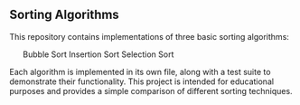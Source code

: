 <h2>Sorting Algorithms</h2>
<p>This repository contains implementations of three basic sorting algorithms:
  <ul>
    <il>Bubble Sort</il>
    <il>Insertion Sort</il>
    <il>Selection Sort</il>
  </ul>
  Each algorithm is implemented in its own file, along with a test suite to demonstrate their functionality. 
  This project is intended for educational purposes and provides a simple comparison of different sorting techniques.
</p>
